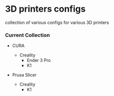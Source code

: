 # 3D printers configs
collection of various configs for various 3D printers


### Current Collection
- CURA
    - Creality
        - Ender 3 Pro
        - K1

- Prusa Slicer
    - Creality
        - K1
